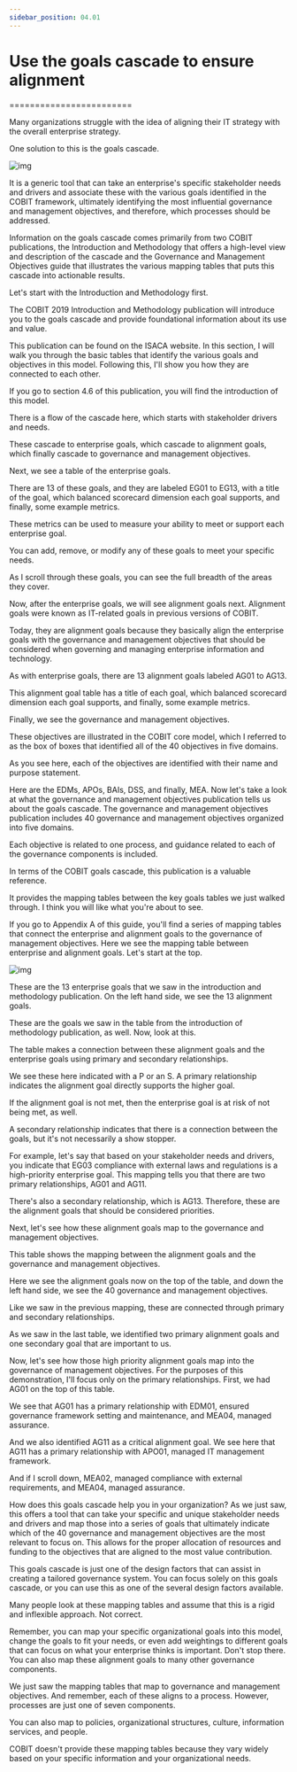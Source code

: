 ```yaml
---
sidebar_position: 04.01
---
```


# Use the goals cascade to ensure alignment

========================




Many organizations struggle with the idea of aligning their IT strategy with the overall enterprise strategy.

One solution to this is the goals cascade. 

![img](/img/Cobit_Cascading_Goals.png)

It is a generic tool that can take an enterprise's specific stakeholder needs and drivers and associate these with the various goals identified in the COBIT framework, ultimately identifying the most influential governance and management objectives, and therefore, which processes should be addressed. 

Information on the goals cascade comes primarily from two COBIT publications, the Introduction and Methodology that offers a high-level view and description of the cascade and the Governance and Management Objectives guide that illustrates the various mapping tables that puts this cascade into actionable results. 

Let's start with the Introduction and Methodology first. 

The COBIT 2019 Introduction and Methodology publication will introduce you to the goals cascade and provide foundational information about its use and value. 

This publication can be found on the ISACA website. In this section, I will walk you through the basic tables that identify the various goals and objectives in this model. Following this, I'll show you how they are connected to each other. 

If you go to section 4.6 of this publication, you will find the introduction of this model. 

There is a flow of the cascade here, which starts with stakeholder drivers and needs.
 
These cascade to enterprise goals, which cascade to alignment goals, which finally cascade to governance and management objectives. 

Next, we see a table of the enterprise goals. 

There are 13 of these goals, and they are labeled EG01 to EG13, with a title of the goal, which balanced scorecard dimension each goal supports, and finally, some example metrics. 

These metrics can be used to measure your ability to meet or support each enterprise goal. 

You can add, remove, or modify any of these goals to meet your specific needs. 

As I scroll through these goals, you can see the full breadth of the areas they cover. 

Now, after the enterprise goals, we will see alignment goals next. Alignment goals were known as IT-related goals in previous versions of COBIT. 

Today, they are alignment goals because they basically align the enterprise goals with the governance and management objectives that should be considered when governing and managing enterprise information and technology. 

As with enterprise goals, there are 13 alignment goals labeled AG01 to AG13. 

This alignment goal table has a title of each goal, which balanced scorecard dimension each goal supports, and finally, some example metrics. 

Finally, we see the governance and management objectives. 

These objectives are illustrated in the COBIT core model, which I referred to as the box of boxes that identified all of the 40 objectives in five domains. 

As you see here, each of the objectives are identified with their name and purpose statement. 

Here are the EDMs, APOs, BAIs, DSS, and finally, MEA. Now let's take a look at what the governance and management objectives publication tells us about the goals cascade. The governance and management objectives publication includes 40 governance and management objectives organized into five domains. 

Each objective is related to one process, and guidance related to each of the governance components is included. 

In terms of the COBIT goals cascade, this publication is a valuable reference. 

It provides the mapping tables between the key goals tables we just walked through. I think you will like what you're about to see. 

If you go to Appendix A of this guide, you'll find a series of mapping tables that connect the enterprise and alignment goals to the governance of management objectives. Here we see the mapping table between enterprise and alignment goals. Let's start at the top. 

![img](/img/Cobit_Enterprise_Goals2.png)

These are the 13 enterprise goals that we saw in the introduction and methodology publication. On the left hand side, we see the 13 alignment goals. 

These are the goals we saw in the table from the introduction of methodology publication, as well. Now, look at this. 

The table makes a connection between these alignment goals and the enterprise goals using primary and secondary relationships.
 
We see these here indicated with a P or an S. A primary relationship indicates the alignment goal directly supports the higher goal. 

If the alignment goal is not met, then the enterprise goal is at risk of not being met, as well. 

A secondary relationship indicates that there is a connection between the goals, but it's not necessarily a show stopper. 

For example, let's say that based on your stakeholder needs and drivers, you indicate that EG03 compliance with external laws and regulations is a high-priority enterprise goal. This mapping tells you that there are two primary relationships, AG01 and AG11.
 
There's also a secondary relationship, which is AG13. Therefore, these are the alignment goals that should be considered priorities. 

Next, let's see how these alignment goals map to the governance and management objectives. 

This table shows the mapping between the alignment goals and the governance and management objectives. 

Here we see the alignment goals now on the top of the table, and down the left hand side, we see the 40 governance and management objectives. 

Like we saw in the previous mapping, these are connected through primary and secondary relationships. 

As we saw in the last table, we identified two primary alignment goals and one secondary goal that are important to us. 

Now, let's see how those high priority alignment goals map into the governance of management objectives. For the purposes of this demonstration, I'll focus only on the primary relationships. First, we had AG01 on the top of this table. 

We see that AG01 has a primary relationship with EDM01, ensured governance framework setting and maintenance, and MEA04, managed assurance. 

And we also identified AG11 as a critical alignment goal. We see here that AG11 has a primary relationship with APO01, managed IT management framework. 

And if I scroll down, MEA02, managed compliance with external requirements, and MEA04, managed assurance. 

How does this goals cascade help you in your organization? As we just saw, this offers a tool that can take your specific and unique stakeholder needs and drivers and map those into a series of goals that ultimately indicate which of the 40 governance and management objectives are the most relevant to focus on. This allows for the proper allocation of resources and funding to the objectives that are aligned to the most value contribution. 

This goals cascade is just one of the design factors that can assist in creating a tailored governance system. You can focus solely on this goals cascade, or you can use this as one of the several design factors available. 

Many people look at these mapping tables and assume that this is a rigid and inflexible approach. Not correct. 

Remember, you can map your specific organizational goals into this model, change the goals to fit your needs, or even add weightings to different goals that can focus on what your enterprise thinks is important. Don't stop there. You can also map these alignment goals to many other governance components. 

We just saw the mapping tables that map to governance and management objectives. And remember, each of these aligns to a process. However, processes are just one of seven components. 

You can also map to policies, organizational structures, culture, information services, and people. 

COBIT doesn't provide these mapping tables because they vary widely based on your specific information and your organizational needs.
